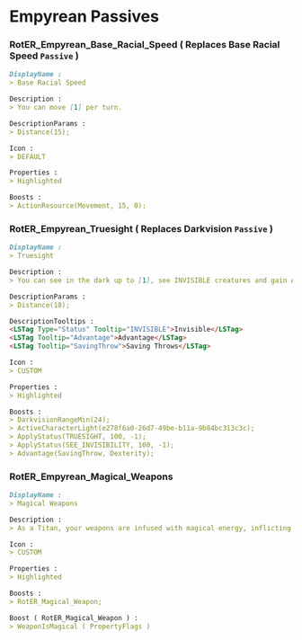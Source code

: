 # Empyrean Passives

### RotER_Empyrean_Base_Racial_Speed ( Replaces Base Racial Speed `Passive` )
```markdown
DisplayName :
> Base Racial Speed

Description :
> You can move [1] per turn.

DescriptionParams :
> Distance(15);

Icon :
> DEFAULT

Properties :
> Highlighted

Boosts :
> ActionResource(Movement, 15, 0);
```

### RotER_Empyrean_Truesight ( Replaces Darkvision `Passive` )
```markdown
DisplayName :
> Truesight

Description :
> You can see in the dark up to [1], see INVISIBLE creatures and gain ADVANTAGE on Dexterity SAVINGTHROWS.

DescriptionParams :
> Distance(18);

DescriptionTooltips :
<LSTag Type="Status" Tooltip="INVISIBLE">Invisible</LSTag>
<LSTag Tooltip="Advantage">Advantage</LSTag>
<LSTag Tooltip="SavingThrow">Saving Throws</LSTag>

Icon :
> CUSTOM

Properties :
> Highlighted

Boosts :
> DarkvisionRangeMin(24);
> ActiveCharacterLight(e278f6a0-26d7-49be-b11a-9b84bc313c3c);
> ApplyStatus(TRUESIGHT, 100, -1);
> ApplyStatus(SEE_INVISIBILITY, 100, -1);
> Advantage(SavingThrow, Dexterity);
```

### RotER_Empyrean_Magical_Weapons
```markdown
DisplayName :
> Magical Weapons

Description :
> As a Titan, your weapons are infused with magical energy, inflicting magical damages.

Icon :
> CUSTOM

Properties :
> Highlighted

Boosts :
> RotER_Magical_Weapon;

Boost ( RotER_Magical_Weapon ) :
> WeaponIsMagical ( PropertyFlags )
```